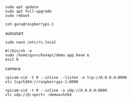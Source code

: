 ```shell
sudo apt update
sudo apt full-upgrade
sudo reboot
```

```shell
ssh guru@raspberrypi-1
```

autostart

```
sudo nano /etc/rc.local

#!/bin/sh -e
sudo /home/guru/konapi/demo.app.kexe &
exit 0
```

camera

```
rpicam-vid -t 0 --inline --listen -o tcp://0.0.0.0:8090
vlc tcp/h264://raspberrypi-1:8090

rpicam-vid -t 0 --inline -o udp://0.0.0.0:8090
vlc udp://@:<port> :demux=h264
```
